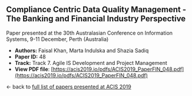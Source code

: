 ## Compliance Centric Data Quality Management - The Banking and Financial Industry Perspective

Paper presented at the 30th Australasian Conference on Information Systems, 9-11 December, Perth (Australia)
- **Authors:** Faisal Khan, Marta Indulska and Shazia Sadiq
- **Paper ID:** 48
- **Track:** Track 7. Agile IS Development and Project Management
- **View PDF file**: [https://acis2019.io/pdfs/ACIS2019_PaperFIN_048.pdf](https://acis2019.io/pdfs/ACIS2019_PaperFIN_048.pdf)

&larr; back to [full list of papers presented at ACIS 2019](https://acis2019.io/)